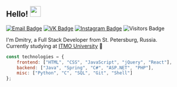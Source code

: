 ## Hello! <img src="https://user-images.githubusercontent.com/5679180/79618120-0daffb80-80be-11ea-819e-d2b0fa904d07.gif" width="29px">

[![Email Badge](https://img.shields.io/badge/-Email-c14438?style=flat-square&logo=Gmail&logoColor=white&link=mailto:sviridov.dmitry@niuitmo.ru)](mailto:sviridov.dmitry@niuitmo.ru)
[![VK Badge](https://img.shields.io/badge/-VK-4d7198?style=flat-square&labelColor=4d7198&logo=vk&logoColor=white&link=https://vk.com/slamach)](https://vk.com/slamach)
[![Instagram Badge](https://img.shields.io/badge/-Instagram-dd2a7b?style=flat-square&labelColor=dd2a7b&logo=instagram&logoColor=white&link=https://instagram.com/slamach)](https://instagram.com/slamach)
![Visitors Badge](https://komarev.com/ghpvc/?username=slamach&style=flat-square&label=Visitors)

I'm Dmitry, a Full Stack Developer from St. Petersburg, Russia.  
Currently studying at [ITMO University](http://itmo.ru) 🚀

```javascript
const technologies = {
    frontend: ["HTML", "CSS", "JavaScript", "jQuery", "React"],
    backend: ["Java", "Spring", "C#", "ASP.NET", "PHP"],
    misc: ["Python", "C", "SQL", "Git", "Shell"]
};
```
